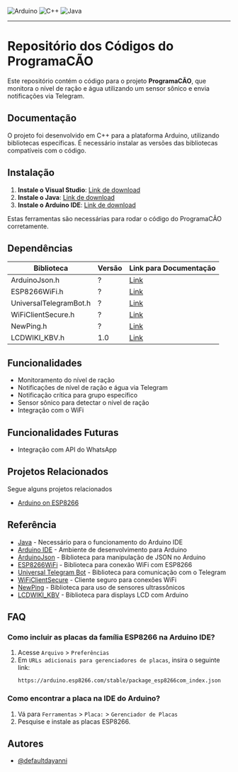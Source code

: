 <!-- Você pode encontrar badges aqui: https://github.com/Ileriayo/markdown-badges?tab=readme-ov-file#markdown-badges -->
![Arduino](https://img.shields.io/badge/-Arduino-00979D?style=for-the-badge&logo=Arduino&logoColor=white)
![C++](https://img.shields.io/badge/c++-%2300599C.svg?style=for-the-badge&logo=c%2B%2B&logoColor=white)
![Java](https://img.shields.io/badge/java-%23ED8B00.svg?style=for-the-badge&logo=openjdk&logoColor=white)

---

#  Repositório dos Códigos do ProgramaCÃO


Este repositório contém o código para o projeto **ProgramaCÃO**, que monitora o nível de ração e água utilizando um sensor sônico e envia notificações via Telegram.

## Documentação

O projeto foi desenvolvido em C++ para a plataforma Arduino, utilizando bibliotecas específicas. É necessário instalar as versões das bibliotecas compatíveis com o código.

## Instalação

1. **Instale o Visual Studio**: [Link de download](https://visualstudio.microsoft.com/pt-br/#vs-section)
2. **Instale o Java**: [Link de download](https://www.java.com/pt-BR/download/ie_manual.jsp?locale=pt_BR)
3. **Instale o Arduino IDE**: [Link de download](https://www.arduino.cc/en/software)

Estas ferramentas são necessárias para rodar o código do ProgramaCÃO corretamente.

## Dependências

| Biblioteca               | Versão | Link para Documentação                                  |
| ------------------------ | ------ | ------------------------------------------------------ |
| ArduinoJson.h            | ?      | [Link](https://arduinojson.org)                         |
| ESP8266WiFi.h            | ?      | [Link](https://arduino-esp8266.readthedocs.io)         |
| UniversalTelegramBot.h   | ?      | [Link](https://github.com/witnessmenow/Universal-Arduino-Telegram-Bot) |
| WiFiClientSecure.h       | ?      | [Link](https://arduino-esp8266.readthedocs.io/en/latest/secureclient.html) |
| NewPing.h                | ?      | [Link](https://bitbucket.org/teckel12/arduino-new-ping/wiki/Home) |
| LCDWIKI_KBV.h            | 1.0    | [Link](http://www.lcdwiki.com/3.5inch_Arduino_Display-UNO#Program_Download) |

## Funcionalidades

- Monitoramento do nível de ração
- Notificações de nível de ração e água via Telegram
- Notificação crítica para grupo específico
- Sensor sônico para detectar o nível de ração
- Integração com o WiFi

## Funcionalidades Futuras

- Integração com API do WhatsApp

## Projetos Relacionados

Segue alguns projetos relacionados

- [Arduino on ESP8266](https://github.com/esp8266/Arduino)

## Referência

- [Java](https://www.java.com/pt-BR/download/ie_manual.jsp?locale=pt_BR) - Necessário para o funcionamento do Arduino IDE
- [Arduino IDE](https://www.arduino.cc/en/software) - Ambiente de desenvolvimento para Arduino
- [ArduinoJson](https://arduinojson.org/) - Biblioteca para manipulação de JSON no Arduino
- [ESP8266WiFi](https://arduino-esp8266.readthedocs.io/) - Biblioteca para conexão WiFi com ESP8266
- [Universal Telegram Bot](https://github.com/witnessmenow/Universal-Arduino-Telegram-Bot) - Biblioteca para comunicação com o Telegram
- [WiFiClientSecure](https://arduino-esp8266.readthedocs.io/en/latest/secureclient.html) - Cliente seguro para conexões WiFi
- [NewPing](https://bitbucket.org/teckel12/arduino-new-ping/wiki/Home) - Biblioteca para uso de sensores ultrassônicos
- [LCDWIKI_KBV](http://www.lcdwiki.com/3.5inch_Arduino_Display-UNO#Program_Download) - Biblioteca para displays LCD com Arduino

## FAQ 

### Como incluir as placas da família ESP8266 na Arduino IDE?

1. Acesse `Arquivo` > `Preferências`
2. Em `URLs adicionais para gerenciadores de placas`, insira o seguinte link:
   ```
   https://arduino.esp8266.com/stable/package_esp8266com_index.json
   ```

### Como encontrar a placa na IDE do Arduino?

1. Vá para `Ferramentas` > `Placa:` > `Gerenciador de Placas`
2. Pesquise e instale as placas ESP8266.

## Autores

- [@defaultdayanni](https://github.com/defaultdayanni)
